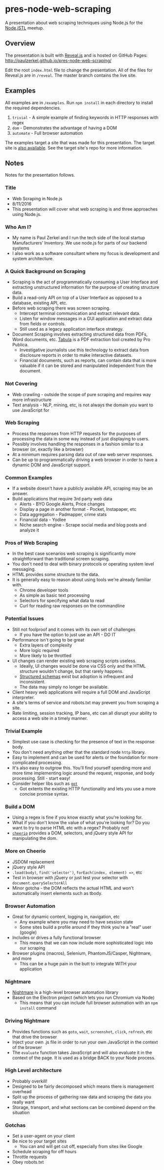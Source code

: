 # pres-node-web-scraping
A presentation about web scraping techniques using Node.js for the [Node.jSTL](http://www.meetup.com/node-jSTL/) meetup.

## Overview
The presentation is built with [Reveal.js](https://github.com/hakimel/reveal.js) and is hosted on GitHub Pages: http://paulzerkel.github.io/pres-node-web-scraping/

Edit the root `index.html` file to change the presentation. All of the files for Reveal.js are in `/reveal`. The master branch contains the live site.

## Examples
All examples are in `/examples`. Run `npm install` in each directory to install the required dependencies.

1. `trivial` - A simple example of finding keywords in HTTP responses with regex
1. `dom` - Demonstrates the advantage of having a DOM
1. `automate` - Full browser automation

The examples target a site that was made for this presentation. The target site is [also available](https://github.com/paulzerkel/scraping-targets). See the target site's repo for more information.

## Notes
Notes for the presentation follows.

### Title
* Web Scraping in Node.js
* 8/11/2016
* This presentation will cover what web scraping is and three approaches using Node.js.

### Who Am I?
* My name is Paul Zerkel and I run the tech side of the local startup Manufacturers’ Inventory. We use node.js for parts of our backend systems
* I also work as a software consultant where my focus is development and system architecture.

### A Quick Background on Scraping
* Scraping is the act of programmatically consuming a User Interface and extracting unstructured information for the purpose of creating structure data.
* Build a read-only API on top of a User Interface as opposed to a database, existing API, etc.
* Before web scraping there was screen scraping.
    * Intercept terminal communication and extract relevant data.
    * Listen for window messages in a GUI application and extract data from fields or controls.
    * Still used as a legacy application interface strategy.
* Document Scraping involves extracting structured data from PDFs, Word documents, etc. [Tabula](http://tabula.technology/) is a PDF extraction tool created by Pro Publica.
    * Investigative journalists use this technology to extract data from disclosure reports in order to make interactive datasets.
    * Financial documents, such as reports, can contain data that is more valuable if it can be stored and manipulated independent from the document.

### Not Covering
* Web crawling - outside the scope of pure scraping and requires way more infrastructure
* Text analysis - NLP, mining, etc, is not always the domain you want to use JavaScript for

### Web Scraping
* Process the responses from HTTP requests for the purposes of processing the data in some way instead of just displaying to users.
* Possibly involves handling the responses in a fashion similar to a browser (or, exactly like a browser)
* At a minimum requires parsing data out of raw web server responses.
* Can be up to programmatically driving a web browser in order to have a dynamic DOM and JavaScript support.

### Common Examples
* If a website doesn't have a publicly available API, scraping may be an answer.
* Build applications that require 3rd party web data
    * Alerts - BYO Google Alerts, Price changes
    * Display a page in another format - Pocket, Instapaper, etc
    * Data aggregation - Padmapper, crime stats
    * Financial data - Yodlee
    * Niche search engine - Scrape social media and blog posts and analyze it

### Pros of Web Scraping
* In the best case scenarios web scraping is significantly more straightforward than traditional screen scraping.
* You don't need to deal with binary protocols or operating system level messaging.
* HTML provides some structure to the data.
* It is generally easy to reason about using tools we're already familiar with.
    * Chrome developer tools
    * As simple as basic text processing
    * Selectors for specifying what data to read
    * Curl for reading raw responses on the commandline

### Potential Issues
* Still not foolproof and it comes with its own set of challenges
    * If you have the option to just use an API - DO IT
* Performance isn't going to be great
    * Extra layers of complexity
    * More logic required
    * More likely to be throttled
* UI changes can render existing web scraping scripts useless.
    * Ideally, UI changes would be done via CSS only and the HTML structure wouldn't change, but that rarely happens.
    * [Structured schemas](https://schema.org/) exist but adoption is infrequent and inconsistent.
    * The data may simply no longer be available.
* Client heavy web applications will require a full DOM and JavaScript interpreter.
* A site's terms of service and robots.txt may prevent you from scraping a site.
* Rate limiting, session tracking, IP bans, etc can all disrupt your ability to access a web site in a timely manner.

### Trivial Example
* Simplest use case is checking for the presence of text in the response body.
* You don't need anything other that the standard node `http` library.
* Easy to implement and can be used for alerts or the foundation for more complicated processing.
* It's also easy to outgrow this. You'll find yourself spending more and more time implementing logic around the request, response, and body processing. Still - start easy!
* Consider helper libs such as [`got`](https://github.com/sindresorhus/got)
    * Got extents the existing HTTP functionality and lets you use a more concise promise syntax.

### Build a DOM
* Using a regex is fine if you know exactly what you're looking for.
* What if you don't know the value of what you're looking for? Do you want to try to parse HTML etc with a regex? Probably not!
* [`cheerio`](https://github.com/cheeriojs/cheerio) provides a DOM, selectors, and jQuery style API for manipulating the dom.

### More on Cheerio
* JSDOM replacement
* jQuery style API
* `.load(body)`, `find('selector')`, `forEach(index, element) =>`, etc 
* Test in browser with jQuery or just test your selector with `document.querySelectorAll`
* Minor gotcha - the DOM reflects the actual HTML and won't automatically insert elements such as tbody.

### Browser Automation
* Great for dynamic content, logging in, navigation, etc
    * Any example where you may need to have session state
    * Some sites build a profile around if they think you're a "real" user (google)
* Includes or drives a fully functional browser
    * This means that we can now include more sophisticated logic into our scraping
* Browser plugins (macros), Selenium, PhantomJS/Casper, Nightmare, and more
    * This can be a huge pain in the butt to integrate WITH your application

### Nightmare
* [Nightmare](http://www.nightmarejs.org/) is a high-level browser automation library
* Based on the Electron project (which lets you run Chromium via Node)
    * This means that you can include full browser automation with an `npm install` command

### Driving Nightmare
* Provides functions such as `goto`, `wait`, `screenshot`, `click`, `refresh`, etc that drive the browser
* Inject your own .js file in order to run your own JavaScript in the context of the browser
* The `evaluate` function takes JavaScript and will also evaluate it in the context of the page. It is used as a bridge BACK to your Node process.

### High Level architecture
* Probably overkill!
* Designed to be fairly decomposed which means there is management overhead
* Split up the process of gathering raw data and scraping the data you really want
* Storage, transport, and what sections can be combined depend on the situation

### Gotchas
* Set a user-agent on your client
* Be nice to your target sites
    * You can and will get cut off, especially from sites like Google
* Schedule scraping for off hours
* Throttle requests
* Obey robots.txt
